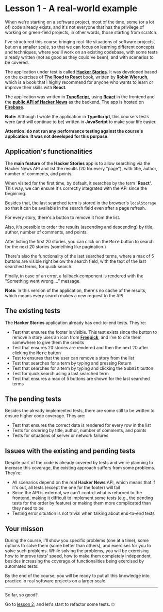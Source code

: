 # Lesson 1 - A real-world example

When we're starting on a software project, most of the time, some (or a lot of) code already exists, and it's not everyone that has the privilege of working on green-field projects, in other words, those starting from scratch.

I've structured this course bringing real-life situations of software projects, but on a smaller scale, so that we can focus on learning different concepts and techniques, where you'll work on an existing codebase, with some tests already written (not as good as they could've been), and with scenarios to be covered.

The application under test is called [**Hacker Stories**](https://github.com/wlsf82/hacker-stories). It was developed based on the exercises of [**The Road to React**](https://www.roadtoreact.com) book, written by [**Robin Wieruch**](https://www.robinwieruch.de), which is a book that I highly recommend for anyone who wants to learn or improve their skills with **React**.

The application was written in [**TypeScript**](https://www.typescriptlang.org), using [**React**](https://reactjs.org) in the frontend and the [**public API of Hacker News**](https://hn.algolia.com/api) as the backend. The app is hosted on [**Firebase**](https://firebase.google.com).

**Note:** Although I wrote the application in **TypeScript**, this course's tests were (and will continue to be) written in **JavaScript** to make your life easier.

**Attention: do not run any performance testing against the course's application. It was not developed for this purpose.**

## Application's functionalities

The **main feature** of the **Hacker Stories** app is to allow searching via the Hacker News API and list the results (20 for every "page"), with title, author, number of comments, and points.

When visited for the first time, by default, it searches by the term **'React'**. This way, we can ensure it's correctly integrated with the API since the beginning.

Besides that, the last searched term is stored in the browser's `localStorage` so that it can be available in the search field even after a page refresh.

For every story, there's a button to remove it from the list.

Also, it's possible to order the results (ascending and descending) by title, author, number of comments, and points.

After listing the first 20 stories, you can click on the  <kbd>More</kbd> button to search for the next 20 stories (something like pagination.)

There's also the functionality of the last searched terms, where a max of 5 buttons are visible right below the search field, with the text of the last searched terms, for quick search.

Finally, in case of an error, a fallback component is rendered with the "Something went wrong ..." message.

**Note:** In this version of the application, there's no cache of the results, which means every search makes a new request to the API.

## The existing tests

The **Hacker Stories** application already has end-to-end tests. They're:

* Test that ensures the footer is visible. This test exists since the button to remove a story uses an icon from [**Freepick**](https://www.flaticon.com/authors/freepik), and I've to cite them somewhere to give them the credits
* Test that ensures 20 stories are rendered and then the next 20 after clicking the <kbd>More</kbd> button
* Test to ensures that the user can remove a story from the list
* Test that searches for a term by typing and pressing Return
* Test that searches for a term by typing and clicking the <kbd>
Submit</kbd> button
* Test for quick search using a last searched term
* Test that ensures a max of 5 buttons are shown for the last searched terms

## The pending tests

Besides the already implemented tests, there are some still to be written to ensure higher code coverage. They are:

* Test that ensures the correct data is rendered for every row in the list
* Tests for ordering by title, author, number of comments, and points
* Tests for situations of server or network failures

## Issues with the existing and pending tests

Despite part of the code is already covered by tests and we're planning to increase this coverage, the existing approach suffers from some problems. They're:

* All scenarios depend on the real **Hacker News** API, which means that if it's out, all tests (except the one for the footer) will fail
* Since the API is external, we can't control what is returned to the frontend, making it difficult to implement some tests (e.g., the pending tests for the order by feature) or making them more complicated than they need to be
* Testing error situation is not trivial when talking about end-to-end tests

## Your misson

During the course, I'll show you specific problems (one at a time), some options to solve them (some better than others), and exercises for you to solve such problems. While solving the problems, you will be exercising how to improve tests' speed, how to make them completely independent, besides increasing the coverage of functionalities being exercised by automated tests.

By the end of the course, you will be ready to put all this knowledge into practice in real software projects on a larger scale.

___

So far, so good?

Go to [lesson 2](./2.md), and let's start to refactor some tests. 🤓
